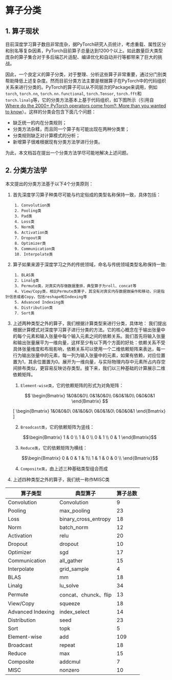 # 算子分类

## 1. 算子现状
目前深度学习算子数目非常庞杂，据PyTorch研究人员统计，考虑重载、属性区分和别名等复杂因素，PyTorch目前算子总量达到1200个以上。如此数量巨大类型庞杂的算子集合对于多后端芯片适配、编译优化和自动并行等都带来了巨大的挑战。

因此，一个良定义的算子分类，对于整理、分析这些算子非常重要，通过分门别类帮助降低上述复杂度。然而目前分类方法主要是根据算子在PyTorch中的代码组织关系来进行分类的。PyTorch的算子可以从不同层次的Package来调用，例如`torch`, `torch.nn`, `torch.nn.functional`, `torch.Tensor`, `torch.fft`和`torch.linalg`等，它的分类方法基本上基于代码组织，如下图所示（引用自 [Where do the 2000+ PyTorch operators come from?: More than you wanted to know](https://dev-discuss.pytorch.org/t/where-do-the-2000-pytorch-operators-come-from-more-than-you-wanted-to-know/373)）。这样的分类会包含下面几个问题：
  - 缺乏统一的内在分类规则；
  - 分类方法杂糅，而且同一个算子有可能出现在两种分类里；
  - 分类规则缺乏对计算模式的分析；
  - 新增算子很难根据现有分类方法学进行分类。

为此，本文档旨在提出一个分类方法学尽可能地解决上述问题。


## 2. 分类方法学
本文提出的分类方法基于以下4个分类原则：
1. 首先深度学习算子种类尽可能与约定俗成的类型名称保持一致，具体包括：
```
    1. Convolution类
    2. Pooling类
    3. Pad类
    4. Loss类
    5. Norm类
    6. Activation类
    7. Dropout类
    8. Optimizer类
    9. Communication类
    10. Interpolate类
```

2. 算子如果来源于深度学习之外的传统领域，命名与传统领域类型名称保持一致:
```
    1. BLAS类
    2. Linalg类
    3. Permute类，对真实内存做数据重排，典型算子为roll、concat等
    4. View/Copy类，相比Permute类算子，其没有对真实内存数据做操作和移动，只是指针信息或者Copy，包括reshape和Indexing等
    5. Advanced Indexing类
    6. Distribution类
    7. Sort类
```

3. 上述两种类型之外的算子，我们根据计算类型来进行分类，具体地：
我们提出根据计算模式对深度学习算子进行分类的方法。它的核心概念在于输出张量中的每个元素和输入张量中每个输入元素之间的依赖关系。我们首先将输入张量和输出张量展平为一维向量，这样至少有以下两个方面的好处：依赖关系不受具体张量维度和布局影响，依赖关系可以使用一个二维依赖矩阵来表达，每一行为输出张量中的元素，每一列为输入张量中的元素，如果有依赖，对应位置置为1，其余位置置为0。展开为一维向量，与实际物理内存中元素所占内存空间排布类似，更容易反映访存类型。接下来，我们以三种基础的计算展示二维依赖矩阵。
   
   1. `Element-wise类`，它的依赖矩阵的形式为对角矩阵：

    $$ \begin{Bmatrix}
    1&0&0&0\\
    0&1&0&0\\
    0&0&1&0\\
    0&0&0&1
    \end{Bmatrix} $$

                      
    \[ \begin{Bmatrix}
    1&0&0&0\\
    0&1&0&0\\
    0&0&1&0\\
    0&0&0&1
    \end{Bmatrix} \]


   2. `Broadcast类`，它的依赖矩阵为竖线：

    $$\begin{Bmatrix}
    1 & 0 \\
    1 & 0 \\
    0 & 1 \\
    0 & 1
    \end{Bmatrix}$$

   3. `Reduce类`，它的依赖矩阵为横线：

    $$\begin{Bmatrix}
    0 & 0 & 1 & 1\\
    1 & 1 & 0 & 0 \\
    \end{Bmatrix}$$

   4. `Composite类`，由上述三种基础类型组合而成

4. 上述四种类型之外的算子，我们统一称作MISC类


|  算子类型   | 典型算子  |  算子总数  |
|  ----  | ----  | ----  |
| Convolution  | Convolution | 9 |
| Pooling  | max_pooling | 23 |
| Loss  | binary_cross_entropy | 18 |
| Norm  | batch_norm | 12 |
| Activation  | relu | 20 |
| Dropout  | dropout | 10 |
| Optimizer  | sgd | 17 |
| Communication  | all_gather | 15 |
| Interpolate  | grid_sample | 4 |
| BLAS  | mm | 18|
| Linalg  | lu_solve | 34 |
| Permute  | concat、chunck、flip | 13 |
| View/Copy  | squeeze | 18 |
| Advanced Indexing  | index_select | 14 |
| Distribution  | seed | 23 |
| Sort  | topk | 5 |
| Element-wise  | add | 109 |
| Broadcast  | repeat | 18 |
| Reduce  | max | 15 |
| Composite  | addcmul | 7 |
| MISC  | nonzero | 10 |







